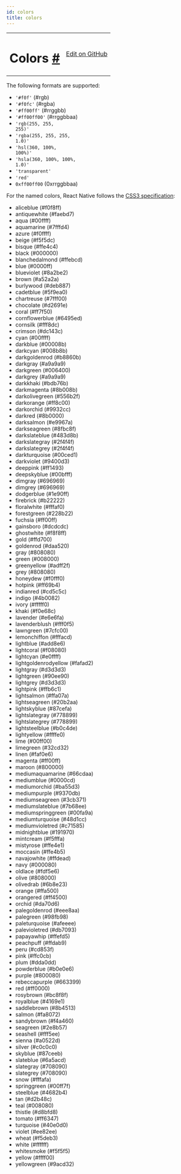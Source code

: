 ```yaml
---
id: colors
title: colors
---
```

<a id="content"></a><table width="100%"><tbody><tr><td><h1><a class="anchor" name="colors"></a>Colors <a class="hash-link" href="undefined#colors">#</a></h1></td><td style="text-align:right;"><a target="_blank" href="https://github.com/facebook/react-native/blob/master/docs/Colors.md">Edit on GitHub</a></td></tr></tbody></table><div><p>The following formats are supported:</p><ul><li><code>'#f0f'</code> (#rgb)</li><li><code>'#f0fc'</code> (#rgba)</li><li><code>'#ff00ff'</code> (#rrggbb)</li><li><code>'#ff00ff00'</code> (#rrggbbaa)</li><li><code>'rgb(255, 255, 255)'</code></li><li><code>'rgba(255, 255, 255, 1.0)'</code></li><li><code>'hsl(360, 100%, 100%)'</code></li><li><code>'hsla(360, 100%, 100%, 1.0)'</code></li><li><code>'transparent'</code></li><li><code>'red'</code></li><li><code>0xff00ff00</code> (0xrrggbbaa)</li></ul><p>For the named colors, React Native follows the <a href="http://www.w3.org/TR/css3-color/#svg-color" target="_blank">CSS3 specification</a>:</p><ul><li><span class="color" style="background-color:aliceblue;"></span> aliceblue (#f0f8ff)</li><li><span class="color" style="background-color:antiquewhite;"></span> antiquewhite (#faebd7)</li><li><span class="color" style="background-color:aqua;"></span> aqua (#00ffff)</li><li><span class="color" style="background-color:aquamarine;"></span> aquamarine (#7fffd4)</li><li><span class="color" style="background-color:azure;"></span> azure (#f0ffff)</li><li><span class="color" style="background-color:beige;"></span> beige (#f5f5dc)</li><li><span class="color" style="background-color:bisque;"></span> bisque (#ffe4c4)</li><li><span class="color" style="background-color:black;"></span> black (#000000)</li><li><span class="color" style="background-color:blanchedalmond;"></span> blanchedalmond (#ffebcd)</li><li><span class="color" style="background-color:blue;"></span> blue (#0000ff)</li><li><span class="color" style="background-color:blueviolet;"></span> blueviolet (#8a2be2)</li><li><span class="color" style="background-color:brown;"></span> brown (#a52a2a)</li><li><span class="color" style="background-color:burlywood;"></span> burlywood (#deb887)</li><li><span class="color" style="background-color:cadetblue;"></span> cadetblue (#5f9ea0)</li><li><span class="color" style="background-color:chartreuse;"></span> chartreuse (#7fff00)</li><li><span class="color" style="background-color:chocolate;"></span> chocolate (#d2691e)</li><li><span class="color" style="background-color:coral;"></span> coral (#ff7f50)</li><li><span class="color" style="background-color:cornflowerblue;"></span> cornflowerblue (#6495ed)</li><li><span class="color" style="background-color:cornsilk;"></span> cornsilk (#fff8dc)</li><li><span class="color" style="background-color:crimson;"></span> crimson (#dc143c)</li><li><span class="color" style="background-color:cyan;"></span> cyan (#00ffff)</li><li><span class="color" style="background-color:darkblue;"></span> darkblue (#00008b)</li><li><span class="color" style="background-color:darkcyan;"></span> darkcyan (#008b8b)</li><li><span class="color" style="background-color:darkgoldenrod;"></span> darkgoldenrod (#b8860b)</li><li><span class="color" style="background-color:darkgray;"></span> darkgray (#a9a9a9)</li><li><span class="color" style="background-color:darkgreen;"></span> darkgreen (#006400)</li><li><span class="color" style="background-color:darkgrey;"></span> darkgrey (#a9a9a9)</li><li><span class="color" style="background-color:darkkhaki;"></span> darkkhaki (#bdb76b)</li><li><span class="color" style="background-color:darkmagenta;"></span> darkmagenta (#8b008b)</li><li><span class="color" style="background-color:darkolivegreen;"></span> darkolivegreen (#556b2f)</li><li><span class="color" style="background-color:darkorange;"></span> darkorange (#ff8c00)</li><li><span class="color" style="background-color:darkorchid;"></span> darkorchid (#9932cc)</li><li><span class="color" style="background-color:darkred;"></span> darkred (#8b0000)</li><li><span class="color" style="background-color:darksalmon;"></span> darksalmon (#e9967a)</li><li><span class="color" style="background-color:darkseagreen;"></span> darkseagreen (#8fbc8f)</li><li><span class="color" style="background-color:darkslateblue;"></span> darkslateblue (#483d8b)</li><li><span class="color" style="background-color:darkslategray;"></span> darkslategray (#2f4f4f)</li><li><span class="color" style="background-color:darkslategrey;"></span> darkslategrey (#2f4f4f)</li><li><span class="color" style="background-color:darkturquoise;"></span> darkturquoise (#00ced1)</li><li><span class="color" style="background-color:darkviolet;"></span> darkviolet (#9400d3)</li><li><span class="color" style="background-color:deeppink;"></span> deeppink (#ff1493)</li><li><span class="color" style="background-color:deepskyblue;"></span> deepskyblue (#00bfff)</li><li><span class="color" style="background-color:dimgray;"></span> dimgray (#696969)</li><li><span class="color" style="background-color:dimgrey;"></span> dimgrey (#696969)</li><li><span class="color" style="background-color:dodgerblue;"></span> dodgerblue (#1e90ff)</li><li><span class="color" style="background-color:firebrick;"></span> firebrick (#b22222)</li><li><span class="color" style="background-color:floralwhite;"></span> floralwhite (#fffaf0)</li><li><span class="color" style="background-color:forestgreen;"></span> forestgreen (#228b22)</li><li><span class="color" style="background-color:fuchsia;"></span> fuchsia (#ff00ff)</li><li><span class="color" style="background-color:gainsboro;"></span> gainsboro (#dcdcdc)</li><li><span class="color" style="background-color:ghostwhite;"></span> ghostwhite (#f8f8ff)</li><li><span class="color" style="background-color:gold;"></span> gold (#ffd700)</li><li><span class="color" style="background-color:goldenrod;"></span> goldenrod (#daa520)</li><li><span class="color" style="background-color:gray;"></span> gray (#808080)</li><li><span class="color" style="background-color:green;"></span> green (#008000)</li><li><span class="color" style="background-color:greenyellow;"></span> greenyellow (#adff2f)</li><li><span class="color" style="background-color:grey;"></span> grey (#808080)</li><li><span class="color" style="background-color:honeydew;"></span> honeydew (#f0fff0)</li><li><span class="color" style="background-color:hotpink;"></span> hotpink (#ff69b4)</li><li><span class="color" style="background-color:indianred;"></span> indianred (#cd5c5c)</li><li><span class="color" style="background-color:indigo;"></span> indigo (#4b0082)</li><li><span class="color" style="background-color:ivory;"></span> ivory (#fffff0)</li><li><span class="color" style="background-color:khaki;"></span> khaki (#f0e68c)</li><li><span class="color" style="background-color:lavender;"></span> lavender (#e6e6fa)</li><li><span class="color" style="background-color:lavenderblush;"></span> lavenderblush (#fff0f5)</li><li><span class="color" style="background-color:lawngreen;"></span> lawngreen (#7cfc00)</li><li><span class="color" style="background-color:lemonchiffon;"></span> lemonchiffon (#fffacd)</li><li><span class="color" style="background-color:lightblue;"></span> lightblue (#add8e6)</li><li><span class="color" style="background-color:lightcoral;"></span> lightcoral (#f08080)</li><li><span class="color" style="background-color:lightcyan;"></span> lightcyan (#e0ffff)</li><li><span class="color" style="background-color:lightgoldenrodyellow;"></span> lightgoldenrodyellow (#fafad2)</li><li><span class="color" style="background-color:lightgray;"></span> lightgray (#d3d3d3)</li><li><span class="color" style="background-color:lightgreen;"></span> lightgreen (#90ee90)</li><li><span class="color" style="background-color:lightgrey;"></span> lightgrey (#d3d3d3)</li><li><span class="color" style="background-color:lightpink;"></span> lightpink (#ffb6c1)</li><li><span class="color" style="background-color:lightsalmon;"></span> lightsalmon (#ffa07a)</li><li><span class="color" style="background-color:lightseagreen;"></span> lightseagreen (#20b2aa)</li><li><span class="color" style="background-color:lightskyblue;"></span> lightskyblue (#87cefa)</li><li><span class="color" style="background-color:lightslategray;"></span> lightslategray (#778899)</li><li><span class="color" style="background-color:lightslategrey;"></span> lightslategrey (#778899)</li><li><span class="color" style="background-color:lightsteelblue;"></span> lightsteelblue (#b0c4de)</li><li><span class="color" style="background-color:lightyellow;"></span> lightyellow (#ffffe0)</li><li><span class="color" style="background-color:lime;"></span> lime (#00ff00)</li><li><span class="color" style="background-color:limegreen;"></span> limegreen (#32cd32)</li><li><span class="color" style="background-color:linen;"></span> linen (#faf0e6)</li><li><span class="color" style="background-color:magenta;"></span> magenta (#ff00ff)</li><li><span class="color" style="background-color:maroon;"></span> maroon (#800000)</li><li><span class="color" style="background-color:mediumaquamarine;"></span> mediumaquamarine (#66cdaa)</li><li><span class="color" style="background-color:mediumblue;"></span> mediumblue (#0000cd)</li><li><span class="color" style="background-color:mediumorchid;"></span> mediumorchid (#ba55d3)</li><li><span class="color" style="background-color:mediumpurple;"></span> mediumpurple (#9370db)</li><li><span class="color" style="background-color:mediumseagreen;"></span> mediumseagreen (#3cb371)</li><li><span class="color" style="background-color:mediumslateblue;"></span> mediumslateblue (#7b68ee)</li><li><span class="color" style="background-color:mediumspringgreen;"></span> mediumspringgreen (#00fa9a)</li><li><span class="color" style="background-color:mediumturquoise;"></span> mediumturquoise (#48d1cc)</li><li><span class="color" style="background-color:mediumvioletred;"></span> mediumvioletred (#c71585)</li><li><span class="color" style="background-color:midnightblue;"></span> midnightblue (#191970)</li><li><span class="color" style="background-color:mintcream;"></span> mintcream (#f5fffa)</li><li><span class="color" style="background-color:mistyrose;"></span> mistyrose (#ffe4e1)</li><li><span class="color" style="background-color:moccasin;"></span> moccasin (#ffe4b5)</li><li><span class="color" style="background-color:navajowhite;"></span> navajowhite (#ffdead)</li><li><span class="color" style="background-color:navy;"></span> navy (#000080)</li><li><span class="color" style="background-color:oldlace;"></span> oldlace (#fdf5e6)</li><li><span class="color" style="background-color:olive;"></span> olive (#808000)</li><li><span class="color" style="background-color:olivedrab;"></span> olivedrab (#6b8e23)</li><li><span class="color" style="background-color:orange;"></span> orange (#ffa500)</li><li><span class="color" style="background-color:orangered;"></span> orangered (#ff4500)</li><li><span class="color" style="background-color:orchid;"></span> orchid (#da70d6)</li><li><span class="color" style="background-color:palegoldenrod;"></span> palegoldenrod (#eee8aa)</li><li><span class="color" style="background-color:palegreen;"></span> palegreen (#98fb98)</li><li><span class="color" style="background-color:paleturquoise;"></span> paleturquoise (#afeeee)</li><li><span class="color" style="background-color:palevioletred;"></span> palevioletred (#db7093)</li><li><span class="color" style="background-color:papayawhip;"></span> papayawhip (#ffefd5)</li><li><span class="color" style="background-color:peachpuff;"></span> peachpuff (#ffdab9)</li><li><span class="color" style="background-color:peru;"></span> peru (#cd853f)</li><li><span class="color" style="background-color:pink;"></span> pink (#ffc0cb)</li><li><span class="color" style="background-color:plum;"></span> plum (#dda0dd)</li><li><span class="color" style="background-color:powderblue;"></span> powderblue (#b0e0e6)</li><li><span class="color" style="background-color:purple;"></span> purple (#800080)</li><li><span class="color" style="background-color:rebeccapurple;"></span> rebeccapurple (#663399)</li><li><span class="color" style="background-color:red;"></span> red (#ff0000)</li><li><span class="color" style="background-color:rosybrown;"></span> rosybrown (#bc8f8f)</li><li><span class="color" style="background-color:royalblue;"></span> royalblue (#4169e1)</li><li><span class="color" style="background-color:saddlebrown;"></span> saddlebrown (#8b4513)</li><li><span class="color" style="background-color:salmon;"></span> salmon (#fa8072)</li><li><span class="color" style="background-color:sandybrown;"></span> sandybrown (#f4a460)</li><li><span class="color" style="background-color:seagreen;"></span> seagreen (#2e8b57)</li><li><span class="color" style="background-color:seashell;"></span> seashell (#fff5ee)</li><li><span class="color" style="background-color:sienna;"></span> sienna (#a0522d)</li><li><span class="color" style="background-color:silver;"></span> silver (#c0c0c0)</li><li><span class="color" style="background-color:skyblue;"></span> skyblue (#87ceeb)</li><li><span class="color" style="background-color:slateblue;"></span> slateblue (#6a5acd)</li><li><span class="color" style="background-color:slategray;"></span> slategray (#708090)</li><li><span class="color" style="background-color:slategrey;"></span> slategrey (#708090)</li><li><span class="color" style="background-color:snow;"></span> snow (#fffafa)</li><li><span class="color" style="background-color:springgreen;"></span> springgreen (#00ff7f)</li><li><span class="color" style="background-color:steelblue;"></span> steelblue (#4682b4)</li><li><span class="color" style="background-color:tan;"></span> tan (#d2b48c)</li><li><span class="color" style="background-color:teal;"></span> teal (#008080)</li><li><span class="color" style="background-color:thistle;"></span> thistle (#d8bfd8)</li><li><span class="color" style="background-color:tomato;"></span> tomato (#ff6347)</li><li><span class="color" style="background-color:turquoise;"></span> turquoise (#40e0d0)</li><li><span class="color" style="background-color:violet;"></span> violet (#ee82ee)</li><li><span class="color" style="background-color:wheat;"></span> wheat (#f5deb3)</li><li><span class="color" style="background-color:white;"></span> white (#ffffff)</li><li><span class="color" style="background-color:whitesmoke;"></span> whitesmoke (#f5f5f5)</li><li><span class="color" style="background-color:yellow;"></span> yellow (#ffff00)</li><li><span class="color" style="background-color:yellowgreen;"></span> yellowgreen (#9acd32)</li></ul></div><div class="docs-prevnext"></div>